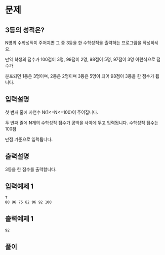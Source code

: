# 문제

##  3등의 성적은?

N명의 수학성적이 주어지면 그 중 3등을 한 수학성적을 출력하는 프로그램을 작성하세요.

만약 학생의 점수가 100점이 3명, 99점이 2명, 98점이 5명, 97점이 3명 이런식으로 점수가 

분포되면 1등은 3명이며, 2등은 2명이며 3등은 5명이 되어 98점이 3등을 한 점수가 됩니다.




## 입력설명

첫 번째 줄에 자연수 N(1<=N<=100)이 주어집니다.

두 번째 줄에 N개의 수학성적 점수가 공백을 사이에 두고 입력됩니다. 수학성적 점수는 100점 

만점 기준으로 입력됩니다.



## 출력설명
3등을 한 점수를 출력합니다.


## 입력예제 1

```
7
80 96 75 82 96 92 100
```



## 출력예제 1

```
92
```


## 풀이


```c++

```
